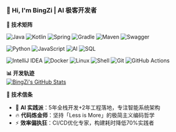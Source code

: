 ### 👋 Hi, I'm BingZi | AI 极客开发者

**🚀 技术矩阵**  

![Java](https://img.shields.io/badge/-Java-007396?logo=java&logoColor=white)
![Kotlin](https://img.shields.io/badge/-Kotlin-7F52FF?logo=kotlin&logoColor=white)
![Spring](https://img.shields.io/badge/-Spring-6DB33F?logo=spring&logoColor=white)
![Gradle](https://img.shields.io/badge/-Gradle-02303A?logo=gradle&logoColor=white)
![Maven](https://img.shields.io/badge/-Maven-C71A36?logo=apache-maven&logoColor=white)
![Swagger](https://img.shields.io/badge/-Swagger-85EA2D?logo=swagger&logoColor=white)

![Python](https://img.shields.io/badge/-Python-3776AB?logo=python&logoColor=white)
![JavaScript](https://img.shields.io/badge/-JavaScript-F7DF1E?logo=javascript&logoColor=black)
![AI](https://img.shields.io/badge/-AI%20Engineering-FF6F00?logo=openai&logoColor=white)
![SQL](https://img.shields.io/badge/-SQL-003B57?logo=postgresql)

![IntelliJ IDEA](https://img.shields.io/badge/-IDEA-000000?logo=intellij-idea&logoColor=white)
![Docker](https://img.shields.io/badge/-Docker-2496ED?logo=docker&logoColor=white)
![Linux](https://img.shields.io/badge/-Linux-FCC624?logo=linux&logoColor=white)
![Shell](https://img.shields.io/badge/-Shell-4EAA25?logo=gnu-bash&logoColor=white)
![Git](https://img.shields.io/badge/-Git-F05032?logo=git&logoColor=white)
![GitHub Actions](https://img.shields.io/badge/-GHA-2088FF?logo=github-actions&logoColor=white)


**📊 开发轨迹**  
[![BingZi's GitHub Stats](https://github-readme-stats.vercel.app/api?username=BingZi-233&show_icons=true&theme=radical&hide_title=true)](https://github.com/BingZi-233)

**💎 技术信条**  
- 🧠 **AI 实践派**：5年全栈开发+2年工程落地，专注智能系统架构
- 🔥 **代码炼金师**：坚持「Less is More」的极简主义编码哲学
- ⚡ **效率偏执狂**：CI/CD优化专家，构建耗时降低70%实践者
